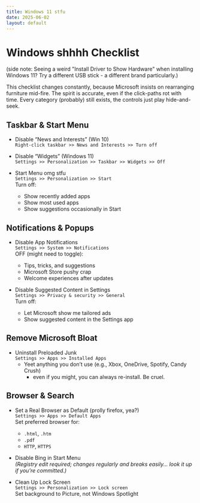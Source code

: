 ```yaml
---
title: Windows 11 stfu
date: 2025-06-02
layout: default
---
```


# Windows shhhh Checklist  

(side note: Seeing a weird "Install Driver to Show Hardware" when installing Windows 11?
Try a different USB stick - a different brand particularly.)

This checklist changes constantly, because Microsoft insists on rearranging
furniture mid-fire. The spirit is accurate, even if the click-paths rot with
time. Every category (probably) still exists, the controls just play hide-and-seek.

## Taskbar & Start Menu

- Disable “News and Interests” (Win 10)  
  `Right-click taskbar >> News and Interests >> Turn off`

- Disable “Widgets” (Windows 11)  
  `Settings >> Personalization >> Taskbar >> Widgets >> Off`

- Start Menu omg stfu  
  `Settings >> Personalization >> Start`  
  Turn off:
  -   Show recently added apps  
  -   Show most used apps  
  -   Show suggestions occasionally in Start  

## Notifications & Popups

- Disable App Notifications  
  `Settings >> System >> Notifications`  
  OFF (might need to toggle):
  - Tips, tricks, and suggestions  
  - Microsoft Store pushy crap  
  - Welcome experiences after updates  

- Disable Suggested Content in Settings  
  `Settings >> Privacy & security >> General`  
  Turn off:
  - Let Microsoft show me tailored ads  
  - Show suggested content in the Settings app  

## Remove Microsoft Bloat

- Uninstall Preloaded Junk  
  `Settings >> Apps >> Installed Apps`  
  - Yeet anything you don’t use (e.g., Xbox, OneDrive, Spotify, Candy Crush)
    - even if you might, you can always re-install. Be cruel.


## Browser & Search

- Set a Real Browser as Default (prolly firefox, yea?)  
  `Settings >> Apps >> Default Apps`  
  Set preferred browser for:
  - `.html`, `.htm`  
  - `.pdf`  
  - `HTTP`, `HTTPS`

-  Disable Bing in Start Menu  
  *(Registry edit required; changes regularly and breaks easily... look it up if you’re committed.)*

-   Clean Up Lock Screen  
  `Settings >> Personalization >> Lock screen`  
  Set background to Picture, not Windows Spotlight

